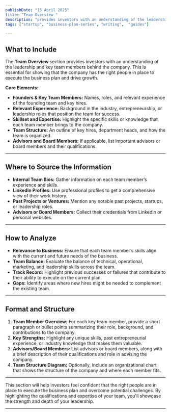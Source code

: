 ```yaml
---
publishDate: "15 April 2025"
title: "Team Overview "
description: "provides investors with an understanding of the leadership and key team members behind the company."
tags: ["startup", "business-plan-series", "writing",  "guides"]

---
```


## **What to Include**
The **Team Overview** section provides investors with an understanding of the leadership and key team members behind the company. This is essential for showing that the company has the right people in place to execute the business plan and drive growth. 

**Core Elements:**
- **Founders & Key Team Members:** Names, roles, and relevant experience of the founding team and key hires.
- **Relevant Experience:** Background in the industry, entrepreneurship, or leadership roles that position the team for success.
- **Skillset and Expertise:** Highlight the specific skills or knowledge that each team member brings to the company.
- **Team Structure:** An outline of key hires, department heads, and how the team is organized.
- **Advisors and Board Members:** If applicable, list important advisors or board members and their qualifications.

---

## **Where to Source the Information**
- **Internal Team Bios:** Gather information on each team member’s experience and skills.
- **LinkedIn Profiles:** Use professional profiles to get a comprehensive view of their work history.
- **Past Projects or Ventures:** Mention any notable past projects, startups, or leadership roles.
- **Advisors or Board Members:** Collect their credentials from LinkedIn or personal websites.

---

## **How to Analyze**
- **Relevance to Business:** Ensure that each team member’s skills align with the current and future needs of the business.
- **Team Balance:** Evaluate the balance of technical, operational, marketing, and leadership skills across the team.
- **Track Record:** Highlight previous successes or failures that contribute to their ability to execute on the current plan.
- **Gaps:** Identify areas where new hires might be needed to complement the existing team.

---

## **Format and Structure**
1. **Team Member Overview:** For each key team member, provide a short paragraph or bullet points summarizing their role, background, and contributions to the company.
2. **Key Strengths:** Highlight any unique skills, past entrepreneurial experience, or industry knowledge that makes them valuable.
3. **Advisors/Board Members:** List advisors or board members, along with a brief description of their qualifications and role in advising the company.
4. **Team Structure Diagram:** Optionally, include an organizational chart that shows the structure of the company and where each member fits.


---

This section will help investors feel confident that the right people are in place to execute the business plan and overcome potential challenges. By highlighting the qualifications and expertise of your team, you'll showcase the strength and depth of your leadership.

---

